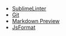 * [SublimeLinter](https://github.com/SublimeLinter/SublimeLinter/tree/sublime-text-3)
* [Git](https://github.com/kemayo/sublime-text-2-git/tree/python3)
* [Markdown Preview](https://github.com/revolunet/sublimetext-markdown-preview/tree/ST3)
* [JsFormat](https://github.com/jdc0589/JsFormat)